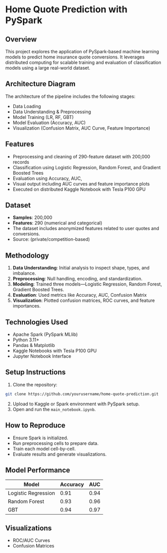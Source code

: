 # Home Quote Prediction with PySpark

## Overview
This project explores the application of PySpark-based machine learning models to predict home insurance quote conversions. It leverages distributed computing for scalable training and evaluation of classification models using a large real-world dataset.

## Architecture Diagram
The architecture of the pipeline includes the following stages:
- Data Loading
- Data Understanding & Preprocessing
- Model Training (LR, RF, GBT)
- Model Evaluation (Accuracy, AUC)
- Visualization (Confusion Matrix, AUC Curve, Feature Importance)


## Features
- Preprocessing and cleaning of 290-feature dataset with 200,000 records
- Classification using Logistic Regression, Random Forest, and Gradient Boosted Trees
- Evaluation using Accuracy, AUC, 
- Visual output including AUC curves and feature importance plots
- Executed on distributed Kaggle Notebook with Tesla P100 GPU

## Dataset
- **Samples**: 200,000
- **Features**: 290 (numerical and categorical)
- The dataset includes anonymized features related to user quotes and conversions.
- Source: (private/competition-based)

## Methodology
1. **Data Understanding**: Initial analysis to inspect shape, types, and imbalance.
2. **Preprocessing**: Null handling, encoding, and standardization.
3. **Modeling**: Trained three models—Logistic Regression, Random Forest, Gradient Boosted Trees.
4. **Evaluation**: Used metrics like Accuracy, AUC, Confusion Matrix
5. **Visualization**: Plotted confusion matrices, ROC curves, and feature importances.

## Technologies Used
- Apache Spark (PySpark MLlib)
- Python 3.11+
- Pandas & Matplotlib
- Kaggle Notebooks with Tesla P100 GPU
- Jupyter Notebook Interface

## Setup Instructions
1. Clone the repository:
```bash
git clone https://github.com/yourusername/home-quote-prediction.git
```
2. Upload to Kaggle or Spark environment with PySpark setup.
3. Open and run the `main_notebook.ipynb`.

## How to Reproduce
- Ensure Spark is initialized.
- Run preprocessing cells to prepare data.
- Train each model cell-by-cell.
- Evaluate results and generate visualizations.

## Model Performance
| Model              | Accuracy | AUC  |
|-------------------|----------|------|
| Logistic Regression | 0.91     | 0.94 |
| Random Forest       | 0.93     | 0.96 |
| GBT                 | 0.94     | 0.97 |

## Visualizations
- ROC/AUC Curves
- Confusion Matrices



